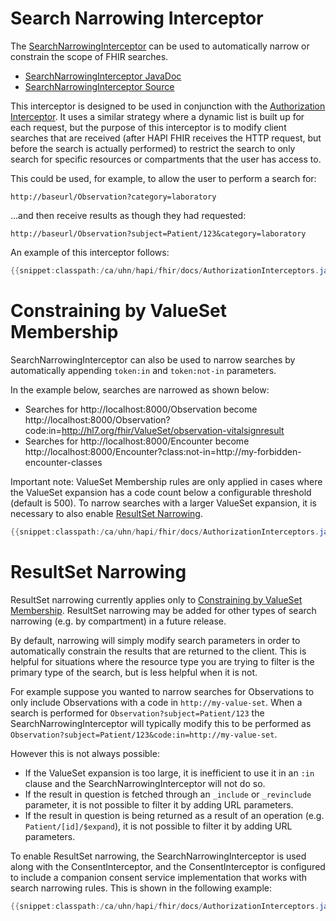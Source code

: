 # Search Narrowing Interceptor

The [SearchNarrowingInterceptor](/hapi-fhir/apidocs/hapi-fhir-server/ca/uhn/fhir/rest/server/interceptor/auth/SearchNarrowingInterceptor.html) can be used to automatically narrow or constrain the scope of FHIR searches.

* [SearchNarrowingInterceptor JavaDoc](/apidocs/hapi-fhir-server/ca/uhn/fhir/rest/server/interceptor/auth/SearchNarrowingInterceptor.html)
* [SearchNarrowingInterceptor Source](https://github.com/hapifhir/hapi-fhir/blob/master/hapi-fhir-server/src/main/java/ca/uhn/fhir/rest/server/interceptor/auth/SearchNarrowingInterceptor.java)

This interceptor is designed to be used in conjunction with the [Authorization Interceptor](./authorization_interceptor.html). It uses a similar strategy where a dynamic list is built up for each request, but the purpose of this interceptor is to modify client searches that are received (after HAPI FHIR receives the HTTP request, but before the search is actually performed) to restrict the search to only search for specific resources or compartments that the user has access to.

This could be used, for example, to allow the user to perform a search for:

```url
http://baseurl/Observation?category=laboratory
```

...and then receive results as though they had requested:

```url
http://baseurl/Observation?subject=Patient/123&category=laboratory
```

An example of this interceptor follows:

```java
{{snippet:classpath:/ca/uhn/hapi/fhir/docs/AuthorizationInterceptors.java|narrowing}}
``` 

<a name="constraining-by-valueset-membership"/>

# Constraining by ValueSet Membership

SearchNarrowingInterceptor can also be used to narrow searches by automatically appending `token:in` and `token:not-in` parameters.

In the example below, searches are narrowed as shown below:

* Searches for http://localhost:8000/Observation become http://localhost:8000/Observation?code:in=http://hl7.org/fhir/ValueSet/observation-vitalsignresult
* Searches for http://localhost:8000/Encounter become http://localhost:8000/Encounter?class:not-in=http://my-forbidden-encounter-classes

Important note: ValueSet Membership rules are only applied in cases where the ValueSet expansion has a code count below a configurable threshold (default is 500). To narrow searches with a larger ValueSet expansion, it is necessary to also enable [ResultSet Narrowing](#resultset-narrowing).

```java
{{snippet:classpath:/ca/uhn/hapi/fhir/docs/AuthorizationInterceptors.java|narrowingByCode}}
```


<a name="resultset-narrowing"/>

# ResultSet Narrowing

<div class="helpInfoCalloutBox">
ResultSet narrowing currently applies only to <a href="#constraining-by-valueset-membership">Constraining by ValueSet 
Membership</a>. ResultSet narrowing may be added for other types of search narrowing (e.g. by compartment) in a future 
release. 
</div>

By default, narrowing will simply modify search parameters in order to automatically constrain the results that are returned to the client. This is helpful for situations where the resource type you are trying to filter is the primary type of the search, but is less helpful when it is not.

For example suppose you wanted to narrow searches for Observations to only include Observations with a code in `http://my-value-set`. When a search is performed for `Observation?subject=Patient/123` the SearchNarrowingInterceptor will typically modify this to be performed as `Observation?subject=Patient/123&code:in=http://my-value-set`.

However this is not always possible:

* If the ValueSet expansion is too large, it is inefficient to use it in an `:in` clause and the SearchNarrowingInterceptor will not do so.
* If the result in question is fetched through an `_include` or `_revinclude` parameter, it is not possible to filter it by adding URL parameters.
* If the result in question is being returned as a result of an operation (e.g. `Patient/[id]/$expand`), it is not possible to filter it by adding URL parameters.

To enable ResultSet narrowing, the SearchNarrowingInterceptor is used along with the ConsentInterceptor, and the ConsentInterceptor is configured to include a companion consent service implementation that works with search narrowing rules. This is shown in the following example:

```java
{{snippet:classpath:/ca/uhn/hapi/fhir/docs/AuthorizationInterceptors.java|rsnarrowing}}
``` 

